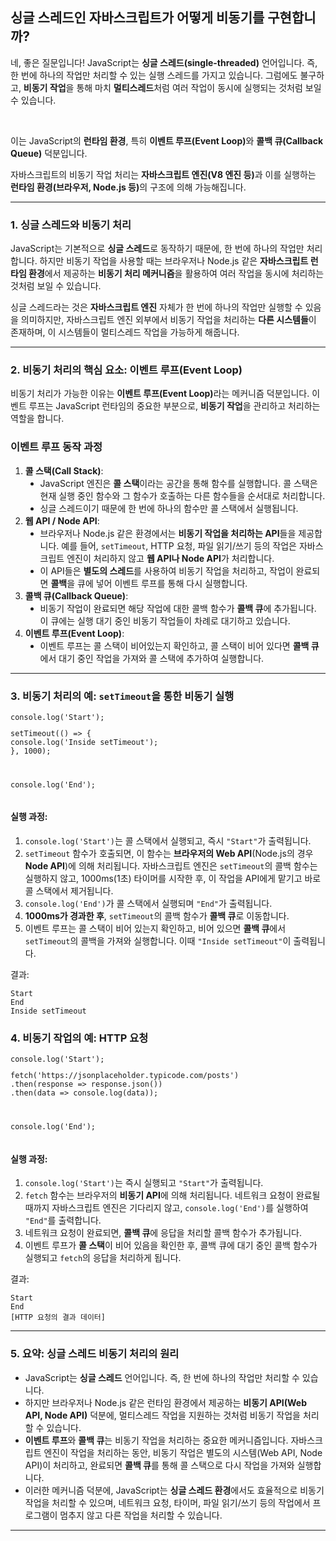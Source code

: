 <h2 data-ke-size="size26">싱글 스레드인 자바스크립트가 어떻게 비동기를 구현합니까?</h2>
<p data-ke-size="size16">네, 좋은 질문입니다! JavaScript는 <b>싱글 스레드(single-threaded)</b> 언어입니다. 즉, 한 번에 하나의 작업만 처리할 수 있는 실행 스레드를 가지고 있습니다. 그럼에도 불구하고, <b>비동기 작업</b>을 통해 마치 <b>멀티스레드</b>처럼 여러 작업이 동시에 실행되는 것처럼 보일 수 있습니다.</p>
<p data-ke-size="size16">&nbsp;</p>
<p data-ke-size="size16">이는 JavaScript의 <b>런타임 환경</b>, 특히 <b>이벤트 루프(Event Loop)</b>와 <b>콜백 큐(Callback Queue)</b> 덕분입니다.</p>
<p data-ke-size="size16">자바스크립트의 비동기 작업 처리는 <b>자바스크립트 엔진(V8 엔진 등)</b>과 이를 실행하는 <b>런타임 환경(브라우저, Node.js 등)</b>의 구조에 의해 가능해집니다.</p>
<hr data-ke-style="style1" />
<h3 data-ke-size="size23"><b>1. 싱글 스레드와 비동기 처리</b></h3>
<p data-ke-size="size16">JavaScript는 기본적으로 <b>싱글 스레드</b>로 동작하기 때문에, 한 번에 하나의 작업만 처리합니다. 하지만 비동기 작업을 사용할 때는 브라우저나 Node.js 같은 <b>자바스크립트 런타임 환경</b>에서 제공하는 <b>비동기 처리 메커니즘</b>을 활용하여 여러 작업을 동시에 처리하는 것처럼 보일 수 있습니다.</p>
<p data-ke-size="size16">싱글 스레드라는 것은 <b>자바스크립트 엔진</b> 자체가 한 번에 하나의 작업만 실행할 수 있음을 의미하지만, 자바스크립트 엔진 외부에서 비동기 작업을 처리하는 <b>다른 시스템들</b>이 존재하며, 이 시스템들이 멀티스레드 작업을 가능하게 해줍니다.</p>
<hr data-ke-style="style1" />
<h3 data-ke-size="size23"><b>2. 비동기 처리의 핵심 요소: 이벤트 루프(Event Loop)</b></h3>
<p data-ke-size="size16">비동기 처리가 가능한 이유는 <b>이벤트 루프(Event Loop)</b>라는 메커니즘 덕분입니다. 이벤트 루프는 JavaScript 런타임의 중요한 부분으로, <b>비동기 작업</b>을 관리하고 처리하는 역할을 합니다.</p>
<h3 data-ke-size="size23"><b>이벤트 루프 동작 과정</b></h3>
<ol style="list-style-type: decimal;" data-ke-list-type="decimal">
<li><b>콜 스택(Call Stack)</b>:
<ul style="list-style-type: disc;" data-ke-list-type="disc">
<li>JavaScript 엔진은 <b>콜 스택</b>이라는 공간을 통해 함수를 실행합니다. 콜 스택은 현재 실행 중인 함수와 그 함수가 호출하는 다른 함수들을 순서대로 처리합니다.</li>
<li>싱글 스레드이기 때문에 한 번에 하나의 함수만 콜 스택에서 실행됩니다.</li>
</ul>
</li>
<li><b>웹 API / Node API</b>:
<ul style="list-style-type: disc;" data-ke-list-type="disc">
<li>브라우저나 Node.js 같은 환경에서는 <b>비동기 작업을 처리하는 API</b>들을 제공합니다. 예를 들어, <code>setTimeout</code>, HTTP 요청, 파일 읽기/쓰기 등의 작업은 자바스크립트 엔진이 처리하지 않고 <b>웹 API나 Node API</b>가 처리합니다.</li>
<li>이 API들은 <b>별도의 스레드</b>를 사용하여 비동기 작업을 처리하고, 작업이 완료되면 <b>콜백</b>을 큐에 넣어 이벤트 루프를 통해 다시 실행합니다.</li>
</ul>
</li>
<li><b>콜백 큐(Callback Queue)</b>:
<ul style="list-style-type: disc;" data-ke-list-type="disc">
<li>비동기 작업이 완료되면 해당 작업에 대한 콜백 함수가 <b>콜백 큐</b>에 추가됩니다. 이 큐에는 실행 대기 중인 비동기 작업들이 차례로 대기하고 있습니다.</li>
</ul>
</li>
<li><b>이벤트 루프(Event Loop)</b>:
<ul style="list-style-type: disc;" data-ke-list-type="disc">
<li>이벤트 루프는 콜 스택이 비어있는지 확인하고, 콜 스택이 비어 있다면 <b>콜백 큐</b>에서 대기 중인 작업을 가져와 콜 스택에 추가하여 실행합니다.</li>
</ul>
</li>
</ol>
<hr data-ke-style="style1" />
<h3 data-ke-size="size23"><b>3. 비동기 처리의 예: <code>setTimeout</code>을 통한 비동기 실행</b></h3>
<pre class="coffeescript"><code>console.log('Start');
<p>setTimeout(() =&gt; {
console.log('Inside setTimeout');
}, 1000);</p>
<p>console.log('End');</code></pre></p>
<h4 data-ke-size="size20"><b>실행 과정:</b></h4>
<ol style="list-style-type: decimal;" data-ke-list-type="decimal">
<li><code>console.log('Start')</code>는 콜 스택에서 실행되고, 즉시 <code>"Start"</code>가 출력됩니다.</li>
<li><code>setTimeout</code> 함수가 호출되면, 이 함수는 <b>브라우저의 Web API</b>(Node.js의 경우 <b>Node API</b>)에 의해 처리됩니다. 자바스크립트 엔진은 <code>setTimeout</code>의 콜백 함수는 실행하지 않고, 1000ms(1초) 타이머를 시작한 후, 이 작업을 API에게 맡기고 바로 콜 스택에서 제거됩니다.</li>
<li><code>console.log('End')</code>가 콜 스택에서 실행되며 <code>"End"</code>가 출력됩니다.</li>
<li><b>1000ms가 경과한 후</b>, <code>setTimeout</code>의 콜백 함수가 <b>콜백 큐</b>로 이동합니다.</li>
<li>이벤트 루프는 콜 스택이 비어 있는지 확인하고, 비어 있으면 <b>콜백 큐</b>에서 <code>setTimeout</code>의 콜백을 가져와 실행합니다. 이때 <code>"Inside setTimeout"</code>이 출력됩니다.</li>
</ol>
<p data-ke-size="size16">결과:</p>
<pre class="pgsql"><code>Start
End
Inside setTimeout</code></pre>
<h3 data-ke-size="size23"><b>4. 비동기 작업의 예: HTTP 요청</b></h3>
<pre class="javascript"><code>console.log('Start');
<p>fetch('https://jsonplaceholder.typicode.com/posts')
.then(response =&gt; response.json())
.then(data =&gt; console.log(data));</p>
<p>console.log('End');</code></pre></p>
<h4 data-ke-size="size20"><b>실행 과정:</b></h4>
<ol style="list-style-type: decimal;" data-ke-list-type="decimal">
<li><code>console.log('Start')</code>는 즉시 실행되고 <code>"Start"</code>가 출력됩니다.</li>
<li><code>fetch</code> 함수는 브라우저의 <b>비동기 API</b>에 의해 처리됩니다. 네트워크 요청이 완료될 때까지 자바스크립트 엔진은 기다리지 않고, <code>console.log('End')</code>를 실행하여 <code>"End"</code>를 출력합니다.</li>
<li>네트워크 요청이 완료되면, <b>콜백 큐</b>에 응답을 처리할 콜백 함수가 추가됩니다.</li>
<li>이벤트 루프가 <b>콜 스택</b>이 비어 있음을 확인한 후, 콜백 큐에 대기 중인 콜백 함수가 실행되고 <code>fetch</code>의 응답을 처리하게 됩니다.</li>
</ol>
<p data-ke-size="size16">결과:</p>
<pre class="sql"><code>Start
End
[HTTP 요청의 결과 데이터]</code></pre>
<hr data-ke-style="style1" />
<h3 data-ke-size="size23"><b>5. 요약: 싱글 스레드 비동기 처리의 원리</b></h3>
<ul style="list-style-type: disc;" data-ke-list-type="disc">
<li>JavaScript는 <b>싱글 스레드</b> 언어입니다. 즉, 한 번에 하나의 작업만 처리할 수 있습니다.</li>
<li>하지만 브라우저나 Node.js 같은 런타임 환경에서 제공하는 <b>비동기 API(Web API, Node API)</b> 덕분에, 멀티스레드 작업을 지원하는 것처럼 비동기 작업을 처리할 수 있습니다.</li>
<li><b>이벤트 루프</b>와 <b>콜백 큐</b>는 비동기 작업을 처리하는 중요한 메커니즘입니다. 자바스크립트 엔진이 작업을 처리하는 동안, 비동기 작업은 별도의 시스템(Web API, Node API)이 처리하고, 완료되면 <b>콜백 큐</b>를 통해 콜 스택으로 다시 작업을 가져와 실행합니다.</li>
<li>이러한 메커니즘 덕분에, JavaScript는 <b>싱글 스레드 환경</b>에서도 효율적으로 비동기 작업을 처리할 수 있으며, 네트워크 요청, 타이머, 파일 읽기/쓰기 등의 작업에서 프로그램이 멈추지 않고 다른 작업을 처리할 수 있습니다.</li>
</ul>
<hr data-ke-style="style1" />